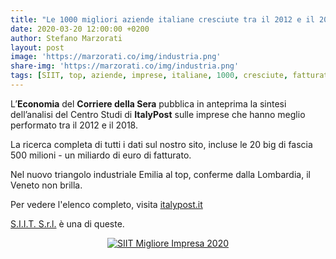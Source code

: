 ```yaml
---
title: "Le 1000 migliori aziende italiane cresciute tra il 2012 e il 2018"
date: 2020-03-20 12:00:00 +0200
author: Stefano Marzorati
layout: post
image: 'https://marzorati.co/img/industria.png'
share-img: 'https://marzorati.co/img/industria.png'
tags: [SIIT, top, aziende, imprese, italiane, 1000, cresciute, fatturato, Champion, 2012, 2018]
---
```

L’**Economia** del **Corriere della Sera** pubblica in anteprima la sintesi dell’analisi del Centro Studi di **ItalyPost** sulle imprese che hanno meglio performato tra il 2012 e il 2018.   

La ricerca completa di tutti i dati sul nostro sito, incluse le 20 big di fascia 500 milioni - un miliardo di euro di fatturato.   

Nel nuovo triangolo industriale Emilia al top, conferme dalla Lombardia, il Veneto non brilla.   

Per vedere l'elenco completo, visita <a href="https://www.italypost.it/aziende/" target="_blank">italypost.it</a>

<a href="https://www.siitgroup.com" target="_blank">S.I.I.T. S.r.l.</a> è una di queste.   

<center><a href="https://www.linkedin.com/pulse/italypost-rewards-siit-impresa-champion-2020-stefano-marzorati/" target="_blank">
<img alt="SIIT Migliore Impresa 2020" src="https://marzorati.co/img/post/siit.png">
</a></center>